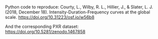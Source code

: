 Python code to reproduce:
Courty, L., Wilby, R. L., Hillier, J., & Slater, L. J. (2018, December 18).
Intensity-Duration-Frequency curves at the global scale.
https://doi.org/10.31223/osf.io/w56b8

And the corresponding PXR dataset:
https://doi.org/10.5281/zenodo.1467858
